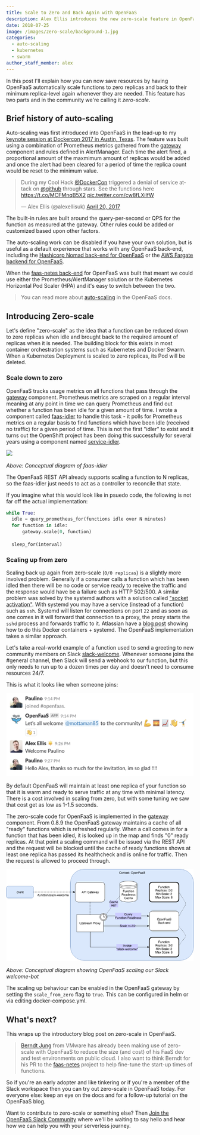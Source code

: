 ```yaml
---
title: Scale to Zero and Back Again with OpenFaaS
description: Alex Ellis introduces the new zero-scale feature in OpenFaaS to help you save capacity within your clusters by scaling functions down when they're idle
date: 2018-07-25
image: /images/zero-scale/background-1.jpg
categories:
  - auto-scaling
  - kubernetes
  - swarm
author_staff_member: alex
---
```


In this post I'll explain how you can now save resources by having OpenFaaS automatically scale functions to zero replicas and back to their minimum replica-level again whenever they are needed. This feature has two parts and in the community we're calling it *zero-scale*.

## Brief history of auto-scaling 

Auto-scaling was first introduced into OpenFaaS in the lead-up to my [keynote session at Dockercon 2017 in Austin, Texas](https://blog.alexellis.io/dockercon-2017-captains-log/). The feature was built using a combination of Prometheus metrics gathered from the [gateway](https://github.com/openfaas/faas/tree/master/gateway) component and rules defined in AlertManager. Each time the alert fired, a proportional amount of the maxmimum amount of replicas would be added and once the alert had been cleared for a period of time the replica count would be reset to the minimum value.

<blockquote class="twitter-tweet" data-lang="en"><p lang="en" dir="ltr">During my Cool Hack <a href="https://twitter.com/DockerCon?ref_src=twsrc%5Etfw">@DockerCon</a> triggered a denial of service attack on <a href="https://twitter.com/github?ref_src=twsrc%5Etfw">@github</a> through stars. See the functions here <a href="https://t.co/MCFMnqB5X2">https://t.co/MCFMnqB5X2</a> <a href="https://t.co/cw8fLXiIfW">pic.twitter.com/cw8fLXiIfW</a></p>&mdash; Alex Ellis (@alexellisuk) <a href="https://twitter.com/alexellisuk/status/855064655538139136?ref_src=twsrc%5Etfw">April 20, 2017</a></blockquote> <script async src="https://platform.twitter.com/widgets.js" charset="utf-8"></script> 

The built-in rules are built around the query-per-second or QPS for the function as measured at the gateway. Other rules could be added or customized based upon other factors.

The auto-scaling work can be disabled if you have your own solution, but is useful as a default experience that works with any OpenFaaS back-end, including the [Hashicorp Nomad back-end for OpenFaaS](https://www.hashicorp.com/blog/functions-as-a-service-with-nomad) or the [AWS Fargate backend for OpenFaaS](https://github.com/ewilde/faas-fargate).

When the [faas-netes back-end](https://github.com/openfaas/faas-netes) for OpenFaaS was built that meant we could use either the Prometheus/AlertManager solution or the Kubernetes Horizontal Pod Scaler (HPA) and it's easy to switch between the two. 

> You can read more about [auto-scaling](http://docs.openfaas.com/architecture/autoscaling/) in the OpenFaaS docs.

## Introducing Zero-scale

Let's define "zero-scale" as the idea that a function can be reduced down to zero replicas when idle and brought back to the required amount of replicas when it is needed. The building block for this exists in most container orchestration systems such as Kubernetes and Docker Swarm. When a Kubernetes Deployment is scaled to zero replicas, its Pod will be deleted.

### Scale down to zero

OpenFaaS tracks usage metrics on all functions that pass through the [gateway](https://github.com/openfaas/faas/tree/master/gateway) component. Prometheus metrics are scraped on a regular interval meaning at any point in time we can query Prometheus and find out whether a function has been idle for a given amount of time. I wrote a component called [faas-idler](https://github.com/openfaas-incubator/faas-idler) to handle this task - it polls for Prometheus metrics on a regular basis to find functions which have been idle (received no traffic) for a given period of time. This is not the first "idler" to exist and it turns out the OpenShift project has been doing this successfully for several years using a component named [service-idler](https://github.com/openshift/service-idler).

![](https://raw.githubusercontent.com/openfaas-incubator/faas-idler/master/docs/faas-idler.png)

*Above: Conceptual diagram of faas-idler*

The OpenFaaS REST API already supports scaling a function to N replicas, so the faas-idler just needs to act as a controller to reconcile that state.

If you imagine what this would look like in psuedo code, the following is not far off the actual implementation:

```python
while True:
  idle = query_prometheus_for(functions idle over N minutes)
  for function in idle:
      gateway.scale(0, function)

  sleep_for(interval)
```

### Scaling up from zero

Scaling back up again from zero-scale (`0/0 replicas`) is a slightly more involved problem. Generally if a consumer calls a function which has been idled then there will be no code or service ready to receive the traffic and the response would have be a failure such as HTTP 502/500. A similar problem was solved by the systemd authors with a solution called ["socket activation"](https://www.freedesktop.org/software/systemd/man/systemd.socket.html). With systemd you may have a service (instead of a function) such as `ssh`. Systemd will listen for connections on port `22` and as soon as one comes in it will forward that connection to a proxy, the proxy starts the `sshd` process and forwards traffic to it. Atlassian have a [blog post](https://developer.atlassian.com/blog/2015/03/docker-systemd-socket-activation/) showing how to do this Docker containers + systemd. The OpenFaaS implementation takes a similar approach.

Let's take a real-world example of a function used to send a greeting to new community members on Slack [slack-welcome](https://github.com/alexellis/my-fn/blob/master/join-welcome/handler.py). Whenever someone joins the #general channel, then Slack will send a webhook to our function, but this only needs to run up to a dozen times per day and doesn't need to consume resources 24/7.

This is what it looks like when someone joins:

![](/images/zero-scale/welcome-bot.png)

By default OpenFaaS will maintain at least one replica of your function so that it is warm and ready to serve traffic at any time with minimal latency. There is a cost involved in scaling from zero, but with some tuning we saw that cost get as low as 1-1.5 seconds.

The zero-scale code for OpenFaaS is implemented in the [gateway](https://github.com/openfaas/faas/tree/master/gateway) component. From 0.8.9 the OpenFaaS gateway maintains a cache of all "ready" functions which is refreshed regularly. When a call comes in for a function that has been idled, it is looked up in the map and finds "0" ready replicas. At that point a scaling command will be issued via the REST API and the request will be blocked until the cache of ready functions shows at least one replica has passed its healthcheck and is online for traffic. Then the request is allowed to proceed through.

![](/images/zero-scale/scale-from-zero.png)

*Above: Conceptual diagram showing OpenFaaS scaling our Slack welcome-bot*

The scaling up behaviour can be enabled in the OpenFaaS gateway by setting the `scale_from_zero` flag to `true`. This can be configured in helm or via editing docker-compose.yml.

## What's next?

This wraps up the introductory blog post on zero-scale in OpenFaaS.

> [Berndt Jung](https://twitter.com/berndtj) from VMware has already been making use of zero-scale with OpenFaaS to reduce the size (and cost) of his FaaS dev and test environments on public cloud. I also want to think Berndt for his PR to the [faas-netes](https://github.com/openfaas/faas-netes/pull/249) project to help fine-tune the start-up times of functions.

So if you're an early adopter and like tinkering or if you're a member of the Slack workspace then you can try out zero-scale in OpenFaaS today. For everyone else: keep an eye on the docs and for a follow-up tutorial on the OpenFaaS blog.

Want to contribute to zero-scale or something else? Then [Join the OpenFaaS Slack Community](https://docs.openfaas.com/community) where we'll be waiting to say hello and hear how we can help you with your serverless journey.
